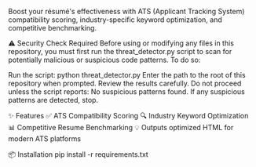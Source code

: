 Boost your résumé's effectiveness with ATS (Applicant Tracking System) compatibility scoring, industry-specific keyword optimization, and competitive benchmarking.


⚠️ Security Check Required
Before using or modifying any files in this repository, you must first run the threat_detector.py script to scan for potentially malicious or suspicious code patterns.
To do so:


Run the script:
python threat_detector.py
Enter the path to the root of this repository when prompted.
Review the results carefully.
Do not proceed unless the script reports:
No suspicious patterns found.
If any suspicious patterns are detected, stop.


✨ Features
✅ ATS Compatibility Scoring
🔍 Industry Keyword Optimization
📊 Competitive Resume Benchmarking
💡 Outputs optimized HTML for modern ATS platforms


📦 Installation
pip install -r requirements.txt
